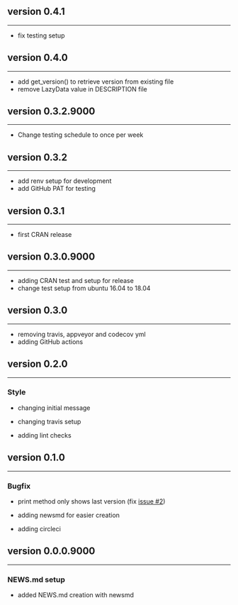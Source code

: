 ## version 0.4.1

---

- fix testing setup

## version 0.4.0

---

- add get_version() to retrieve version from existing file
- remove LazyData value in DESCRIPTION file

## version 0.3.2.9000

---

- Change testing schedule to once per week

## version 0.3.2

---

- add renv setup for development
- add GitHub PAT for testing

## version 0.3.1

---

- first CRAN release

## version 0.3.0.9000

---

- adding CRAN test and setup for release
- change test setup from ubuntu 16.04 to 18.04

## version 0.3.0

---

- removing travis, appveyor and codecov yml
- adding GitHub actions

## version 0.2.0

---


### Style

- changing initial message

- changing travis setup
- adding lint checks

## version 0.1.0

---


### Bugfix

- print method only shows last version (fix [issue #2](https://github.com/Dschaykib/newsmd/issues/2))

- adding newsmd for easier creation
- adding circleci

## version 0.0.0.9000

---

### NEWS.md setup

- added NEWS.md creation with newsmd

